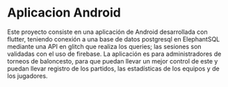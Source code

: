 # Aplicacion Android

Este proyecto consiste en una aplicación de Android desarrollada con flutter, teniendo conexión a
una base de datos postgresql en ElephantSQL mediante una API en glitch que realiza los queries; las
sesiones son validadas con el uso de firebase.
La aplicación es para administradores de torneos de baloncesto, para que puedan llevar un mejor
control de este y puedan llevar registro de los partidos, las estadísticas de los equipos y de
los jugadores. 
